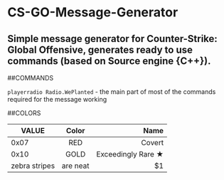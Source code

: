 # CS-GO-Message-Generator
Simple message generator for Counter-Strike: Global Offensive,  generates ready to use commands (based on Source engine {C++}).
---


##COMMANDS

```playerradio Radio.WePlanted``` - the main part of most of the commands required for the message working


##COLORS

| VALUE         | Color         | Name  |
| ------------- |:-------------:| -----:|
| 0x07          | RED           | Covert|
| 0x10          | GOLD          | Exceedingly Rare ★ |
| zebra stripes | are neat      |    $1 | 
